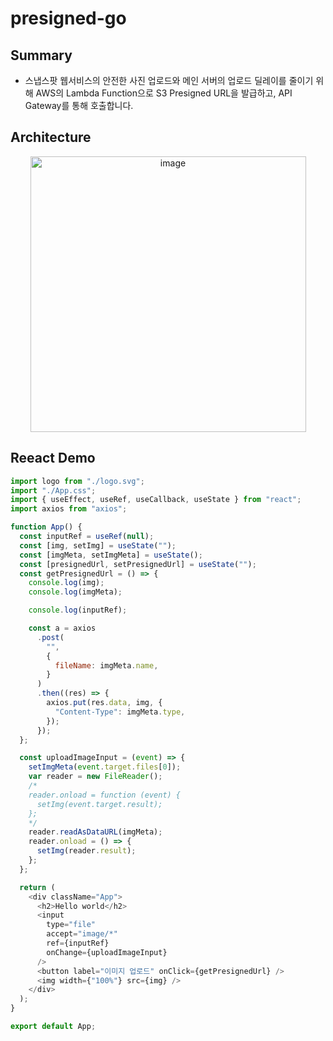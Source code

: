 # presigned-go
## Summary
- 스냅스팟 웹서비스의 안전한 사진 업로드와 메인 서버의 업로드 딜레이를 줄이기 위해 AWS의 Lambda Function으로 S3 Presigned URL을 발급하고, API Gateway를 통해 호출합니다.

## Architecture
<div align=center>
  <img width="441" alt="image" src="https://github.com/Snap-Spot/lambda-presigned-s3/assets/80109963/5f261a3c-17ab-4676-b787-8f2d2c32b3ba">
</div>

## Reeact Demo
```js
import logo from "./logo.svg";
import "./App.css";
import { useEffect, useRef, useCallback, useState } from "react";
import axios from "axios";

function App() {
  const inputRef = useRef(null);
  const [img, setImg] = useState("");
  const [imgMeta, setImgMeta] = useState();
  const [presignedUrl, setPresignedUrl] = useState("");
  const getPresignedUrl = () => {
    console.log(img);
    console.log(imgMeta);

    console.log(inputRef);

    const a = axios
      .post(
        "",
        {
          fileName: imgMeta.name,
        }
      )
      .then((res) => {
        axios.put(res.data, img, {
          "Content-Type": imgMeta.type,
        });
      });
  };

  const uploadImageInput = (event) => {
    setImgMeta(event.target.files[0]);
    var reader = new FileReader();
    /*
    reader.onload = function (event) {
      setImg(event.target.result);
    };
    */
    reader.readAsDataURL(imgMeta);
    reader.onload = () => {
      setImg(reader.result);
    };
  };

  return (
    <div className="App">
      <h2>Hello world</h2>
      <input
        type="file"
        accept="image/*"
        ref={inputRef}
        onChange={uploadImageInput}
      />
      <button label="이미지 업로드" onClick={getPresignedUrl} />
      <img width={"100%"} src={img} />
    </div>
  );
}

export default App;


```
